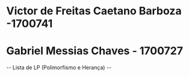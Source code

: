 # Victor de Freitas Caetano Barboza -1700741
# Gabriel Messias Chaves - 1700727
 -- Lista de LP (Polimorfismo e Herança) -- 
